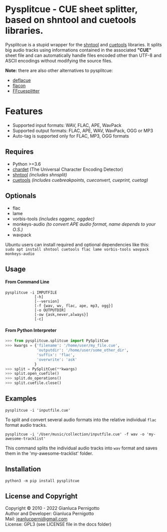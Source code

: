 # Pysplitcue - CUE sheet splitter, based on shntool and cuetools libraries.

Pysplitcue is a stupid wrapper for the 
[shntool](http://freshmeat.sourceforge.net/projects/shntool) 
and [cuetools](https://github.com/svend/cuetools) libraries.
It splits big audio tracks using informations contained in the associated
**"CUE"** sheet file and can automatically handle files encoded other than 
UTF-8 and ASCII encodings without modifying the source files.    

**Note:** there are also other alternatives to pysplitcue: 
- [deflacue](https://github.com/idlesign/deflacue)
- [flacon](https://github.com/flacon/flacon)
- [FFcuesplitter](https://github.com/jeanslack/FFcuesplitter)

# Features

- Supported input formats: WAV, FLAC, APE, WavPack
- Supported output formats: FLAC, APE, WAV, WavPack, OGG or MP3
- Auto-tag is supported only for FLAC, MP3, OGG formats

## Requires

- Python >=3.6
- [chardet](https://pypi.org/project/chardet/) (The Universal Character Encoding Detector)
- [shntool](http://freshmeat.sourceforge.net/projects/shntool) *(includes shnsplit)*
- [cuetools](https://github.com/svend/cuetools) *(includes cuebreakpoints, cueconvert, cueprint, cuetag)*

## Optionals
- flac 
- lame
- vorbis-tools *(includes oggenc, oggdec)*
- monkeys-audio  *(to convert APE audio format, name depends to your O.S.)*
- wavpack
 
Ubuntu users can install required and optional dependencies like this:   
`sudo apt install shntool cuetools flac lame vorbis-tools wavpack monkeys-audio`   

## Usage

#### From Command Line

```
pysplitcue -i IMPUTFILE
             [-h] 
             [--version]  
             [-f {wav, wv, flac, ape, mp3, ogg}] 
             [-o OUTPUTDIR] 
             [-ow {ask,never,always}] 
             [-c]
```

#### From Python Interpreter

```python
>>> from pysplitcue.splitcue import PySplitCue
>>> kwargs = {'filename': '/home/user/my_file.cue',
              'outputdir': '/home/user/some_other_dir',
              'suffix': 'flac',
              'overwrite': 'ask'
             }
>>> split = PySplitCue(**kwargs)
>>> split.open_cuefile()
>>> split.do_operations()
>>> split.cuefile.close()
```

## Examples

`pysplitcue -i 'inputfile.cue'`   

To split and convert several audio formats into the relative individual 
`flac` format audio tracks.    

`pysplitcue -i '/User/music/collection/inputfile.cue' -f wav -o 'my-awesome-tracklist'`   

This command splits the individual audio tracks into `wav` format 
and saves them in the 'my-awesome-tracklist' folder.   


## Installation

`python3 -m pip install pysplitcue`

## License and Copyright

Copyright © 2010 - 2022 Gianluca Pernigotto   
Author and Developer: Gianluca Pernigotto   
Mail: <jeanlucperni@gmail.com>   
License: GPL3 (see LICENSE file in the docs folder)


